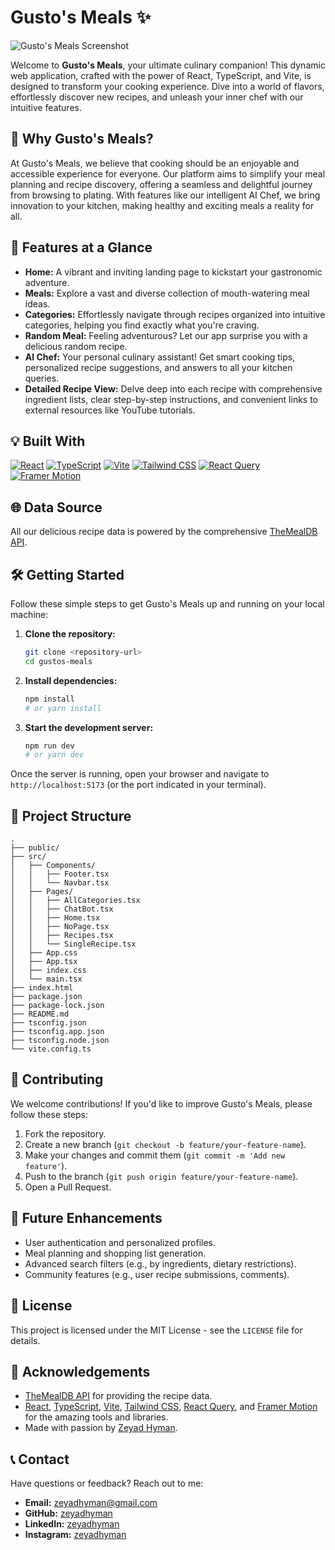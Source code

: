 # Gusto's Meals ✨

![Gusto's Meals Screenshot](https://gusto-s-meals.vercel.app/)

Welcome to **Gusto's Meals**, your ultimate culinary companion! This dynamic web application, crafted with the power of React, TypeScript, and Vite, is designed to transform your cooking experience. Dive into a world of flavors, effortlessly discover new recipes, and unleash your inner chef with our intuitive features.

## 🌟 Why Gusto's Meals?

At Gusto's Meals, we believe that cooking should be an enjoyable and accessible experience for everyone. Our platform aims to simplify your meal planning and recipe discovery, offering a seamless and delightful journey from browsing to plating. With features like our intelligent AI Chef, we bring innovation to your kitchen, making healthy and exciting meals a reality for all.

## 🚀 Features at a Glance

*   **Home:** A vibrant and inviting landing page to kickstart your gastronomic adventure.
*   **Meals:** Explore a vast and diverse collection of mouth-watering meal ideas.
*   **Categories:** Effortlessly navigate through recipes organized into intuitive categories, helping you find exactly what you're craving.
*   **Random Meal:** Feeling adventurous? Let our app surprise you with a delicious random recipe.
*   **AI Chef:** Your personal culinary assistant! Get smart cooking tips, personalized recipe suggestions, and answers to all your kitchen queries.
*   **Detailed Recipe View:** Delve deep into each recipe with comprehensive ingredient lists, clear step-by-step instructions, and convenient links to external resources like YouTube tutorials.

## 💡 Built With

[![React](https://img.shields.io/badge/React-61DAFB?style=for-the-badge&logo=react&logoColor=white)](https://react.dev/)
[![TypeScript](https://img.shields.io/badge/TypeScript-3178C6?style=for-the-badge&logo=typescript&logoColor=white)](https://www.typescriptlang.org/)
[![Vite](https://img.shields.io/badge/Vite-646CFF?style=for-the-badge&logo=vite&logoColor=white)](https://vitejs.dev/)
[![Tailwind CSS](https://img.shields.io/badge/Tailwind_CSS-06B6D4?style=for-the-badge&logo=tailwindcss&logoColor=white)](https://tailwindcss.com/)
[![React Query](https://img.shields.io/badge/React_Query-FF4154?style=for-the-badge&logo=reactquery&logoColor=white)](https://tanstack.com/query/latest)
[![Framer Motion](https://img.shields.io/badge/Framer_Motion-0055FF?style=for-the-badge&logo=framer&logoColor=white)](https://www.framer.com/motion/)

## 🌐 Data Source

All our delicious recipe data is powered by the comprehensive [TheMealDB API](https://www.themealdb.com/api.php).

## 🛠️ Getting Started

Follow these simple steps to get Gusto's Meals up and running on your local machine:

1.  **Clone the repository:**
    ```bash
    git clone <repository-url>
    cd gustos-meals
    ```
2.  **Install dependencies:**
    ```bash
    npm install
    # or yarn install
    ```
3.  **Start the development server:**
    ```bash
    npm run dev
    # or yarn dev
    ```

Once the server is running, open your browser and navigate to `http://localhost:5173` (or the port indicated in your terminal).

## 📁 Project Structure

```
.
├── public/
├── src/
│   ├── Components/
│   │   ├── Footer.tsx
│   │   └── Navbar.tsx
│   ├── Pages/
│   │   ├── AllCategories.tsx
│   │   ├── ChatBot.tsx
│   │   ├── Home.tsx
│   │   ├── NoPage.tsx
│   │   ├── Recipes.tsx
│   │   └── SingleRecipe.tsx
│   ├── App.css
│   ├── App.tsx
│   ├── index.css
│   └── main.tsx
├── index.html
├── package.json
├── package-lock.json
├── README.md
├── tsconfig.json
├── tsconfig.app.json
├── tsconfig.node.json
└── vite.config.ts
```

## 🤝 Contributing

We welcome contributions! If you'd like to improve Gusto's Meals, please follow these steps:

1.  Fork the repository.
2.  Create a new branch (`git checkout -b feature/your-feature-name`).
3.  Make your changes and commit them (`git commit -m 'Add new feature'`).
4.  Push to the branch (`git push origin feature/your-feature-name`).
5.  Open a Pull Request.

## 🔮 Future Enhancements

*   User authentication and personalized profiles.
*   Meal planning and shopping list generation.
*   Advanced search filters (e.g., by ingredients, dietary restrictions).
*   Community features (e.g., user recipe submissions, comments).

## 📄 License

This project is licensed under the MIT License - see the `LICENSE` file for details.

## 🙏 Acknowledgements

*   [TheMealDB API](https://www.themealdb.com/api.php) for providing the recipe data.
*   [React](https://react.dev/), [TypeScript](https://www.typescriptlang.org/), [Vite](https://vitejs.dev/), [Tailwind CSS](https://tailwindcss.com/), [React Query](https://tanstack.com/query/latest), and [Framer Motion](https://www.framer.com/motion/) for the amazing tools and libraries.
*   Made with passion by [Zeyad Hyman](https://zeyadhyman.netlify.app/).

## 📞 Contact

Have questions or feedback? Reach out to me:

*   **Email:** [zeyadhyman@gmail.com](mailto:zeyadhyman@gmail.com)
*   **GitHub:** [zeyadhyman](https://github.com/zeyadhyman)
*   **LinkedIn:** [zeyadhyman](https://linkedin.com/in/zeyadhyman)
*   **Instagram:** [zeyadhyman](https://instagram.com/zeyadhyman)
